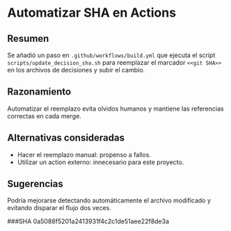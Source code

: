 # Automatizar SHA en Actions

## Resumen
Se añadió un paso en `.github/workflows/build.yml` que ejecuta el script `scripts/update_decision_sha.sh` para reemplazar el marcador `<<git SHA>>` en los archivos de decisiones y subir el cambio.

## Razonamiento
Automatizar el reemplazo evita olvidos humanos y mantiene las referencias correctas en cada merge.

## Alternativas consideradas
- Hacer el reemplazo manual: propenso a fallos.
- Utilizar un action externo: innecesario para este proyecto.

## Sugerencias
Podría mejorarse detectando automáticamente el archivo modificado y evitando disparar el flujo dos veces.

###SHA
0a5088f5201a2413931f4c2c1de51aee22f8de3a
